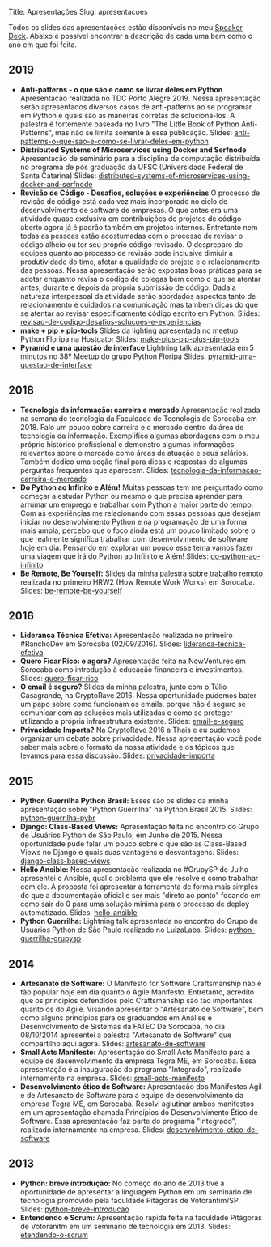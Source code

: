 Title: Apresentações
Slug: apresentacoes


Todos os slides das apresentações estão disponíveis no meu [Speaker
Deck](https://speakerdeck.com/cacarrara). Abaixo é possível encontrar a
descrição de cada uma bem como o ano em que foi feita.


## 2019
* **Anti-patterns - o que são e como se livrar deles em Python**
  Apresentação realizada no TDC Porto Alegre 2019.  Nessa apresentação
  serão apresentados diversos casos de anti-patterns ao se programar em
  Python e quais são as maneiras corretas de solucioná-los. A palestra é
  fortemente baseada no livro "The Little Book of Python Anti-Patterns",
  mas não se limita somente à essa publicação.
  Slides: [anti-patterns-o-que-sao-e-como-se-livrar-deles-em-python](https://speakerdeck.com/cacarrara/anti-patterns-o-que-sao-e-como-se-livrar-deles-em-python)
* **Distributed Systems of Microservices using Docker and Serfnode**
  Apresentação de seminário para a disciplina de computação distribuída
  no programa de pós graduação da UFSC (Universidade Federal de Santa
  Catarina)
  Slides: [distributed-systems-of-microservices-using-docker-and-serfnode](https://speakerdeck.com/cacarrara/distributed-systems-of-microservices-using-docker-and-serfnode)
* **Revisão de Código - Desafios, soluções e experiências** O processo
  de revisão de código está cada vez mais incorporado no ciclo de
  desenvolvimento de software de empresas. O que antes era uma atividade
  quase exclusiva em contribuições de projetos de código aberto agora já
  é padrão também em projetos internos. Entretanto nem todas as pessoas
  estão acostumadas com o processo de revisar o código alheio ou ter seu
  próprio código revisado. O despreparo de equipes quanto ao processo de
  revisão pode inclusive dimiuir a produtividade do time, afetar a
  qualidade do projeto e o relacionamento das pessoas.  Nessa
  apresentação serão expostas boas práticas para se adotar enquanto
  revisa o código de colegas bem como o que se atentar antes, durante e
  depois da própria submissão de código. Dada a natureza interpessoal da
  atividade serão abordados aspectos tanto de relacionamento e cuidados
  na comunicação mas também dicas do que se atentar ao revisar
  especificamente código escrito em Python.
  Slides: [revisao-de-codigo-desafios-solucoes-e-experiencias](https://speakerdeck.com/cacarrara/revisao-de-codigo-desafios-solucoes-e-experiencias)
* **make + pip + pip-tools** Slides da lighting apresentada no meetup
  Python Floripa na Hostgator
  Slides: [make-plus-pip-plus-pip-tools](https://speakerdeck.com/cacarrara/make-plus-pip-plus-pip-tools)
* **Pyramid e uma questão de interface** Lightning talk apresentada em 5
  minutos no 38º Meetup do grupo Python Floripa
  Slides: [pyramid-uma-questao-de-interface](https://speakerdeck.com/cacarrara/pyramid-e-uma-questao-de-interface)

## 2018
* **Tecnologia da informação: carreira e mercado** Apresentação realizada na
  semana de tecnologia da Faculdade de Tecnologia de Sorocaba em 2018. Falo um
  pouco sobre carreira e o mercado dentro da área de tecnologia da informação.
  Exemplifico algumas abordagens com o meu próprio histórico profissional e
  demonstro algumas informações relevantes sobre o mercado como áreas de atuação
  e seus salários. Também dedico uma seção final para dicas e respostas de
  algumas perguntas frequentes que aparecem.
  Slides: [tecnologia-da-informacao-carreira-e-mercado](https://speakerdeck.com/cacarrara/tecnologia-da-informacao-carreira-e-mercado)
* **Do Python ao Infinito e Além!** Muitas pessoas tem me perguntado como
  começar a estudar Python ou mesmo o que precisa aprender para arrumar um
  emprego e trabalhar com Python a maior parte do tempo. Com as experiências me
  relacionando com essas pessoas que desejam iniciar no desenvolvimento Python e
  na programação de uma forma mais ampla, percebo que o foco ainda está um pouco
  limitado sobre o que realmente significa trabalhar com desenvolvimento de
  software hoje em dia. Pensando em explorar um pouco esse tema vamos fazer uma
  viagem que irá do Python ao Infinito e Além!
  Slides: [do-python-ao-infinito](https://speakerdeck.com/cacarrara/do-python-ao-infinito-e-alem)
* **Be Remote, Be Yourself:** Slides da minha palestra sobre trabalho remoto
  realizada no primeiro HRW2 (How Remote Work Works) em Sorocaba.
  Slides: [be-remote-be-yourself](https://speakerdeck.com/cacarrara/be-remote-be-yourself)
## 2016
* **Liderança Técnica Efetiva:** Apresentação realizada no primeiro #RanchoDev
  em Sorocaba (02/09/2016).
  Slides: [lideranca-tecnica-efetiva](https://speakerdeck.com/cacarrara/lideranca-tecnica-efetiva)
* **Quero Ficar Rico: e agora?** Apresentação feita na NowVentures em Sorocaba
  como introdução à educação financeira e investimentos.
  Slides: [quero-ficar-rico](https://speakerdeck.com/cacarrara/quero-ficar-rico-e-agora)
* **O email é seguro?** Slides da minha palestra, junto com o Túlio Casagrande,
  na CryptoRave 2016. Nessa oportunidade pudemos bater um papo sobre como
  funcionam os emails, porque não é seguro se comunicar com as soluções mais
  utilizadas e como se proteger utilizando a própria infraestrutura existente.
  Slides: [email-e-seguro](https://speakerdeck.com/cacarrara/email-e-seguro)
* **Privacidade Importa?** Na CryptoRave 2016 a Thais e eu pudemos organizar um
  debate sobre privacidade. Nessa apresentação você pode saber mais sobre o
  formato da nossa atividade e os tópicos que levamos para essa discussão.
  Slides: [privacidade-importa](https://speakerdeck.com/cacarrara/privacidade-importa)
## 2015
* **Python Guerrilha Python Brasil:** Esses são os slides da minha apresentação
  sobre "Python Guerrilha" na Python Brasil 2015.
  Slides: [python-guerrilha-pybr](https://speakerdeck.com/cacarrara/python-guerrilha-python-brasil-2015)
* **Django: Class-Based Views:** Apresentação feita no encontro do Grupo de
  Usuários Python de São Paulo, em Junho de 2015. Nessa oportunidade pude falar
  um pouco sobre o que são as Class-Based Views no Django e quais suas vantagens
  e desvantagens.
  Slides: [django-class-based-views](https://speakerdeck.com/cacarrara/django-class-based-views)
* **Hello Ansible:** Nessa apresentação realizada no #GrupySP de Julho
  apresentei o Ansible, qual o problema que ele resolve e como trabalhar com
  ele. A proposta foi apresentar a ferramenta de forma mais simples do que a
  documentação oficial e ser mais "direto ao ponto" focando em como sair do 0
  para uma solução mínima para o processo de deploy automatizado.
  Slides: [hello-ansible](https://speakerdeck.com/cacarrara/hello-ansible-vamos-dar-os-primeiros-passos)
* **Python Guerrilha:** Lightning talk apresentada no encontro do Grupo de
  Usuários Python de São Paulo realizado no LuizaLabs.
  Slides: [python-guerrilha-grupysp](https://speakerdeck.com/cacarrara/python-guerrilha-levando-alegria-para-ambientes-burocraticos)
## 2014
* **Artesanato de Software:** O Manifesto for Software Craftsmanship não é tão
  popular hoje em dia quanto o Agile Manifesto. Entretanto, acredito que os
  princípios defendidos pelo Craftsmanship são tão importantes quanto os do
  Agile. Visando apresentar o "Artesanato de Software", bem como alguns
  princípios para os graduandos em Análise e Desenvolvimento de Sistemas da
  FATEC De Sorocaba, no dia 08/10/2014 apresentei a palestra "Artesanato de
  Software" que compartilho aqui agora.
  Slides: [artesanato-de-software](https://speakerdeck.com/cacarrara/artesanato-de-software-fatec-sorocaba)
* **Small Acts Manifesto:** Apresentação do Small Acts Manifesto para a equipe
  de desenvolvimento da empresa Tegra ME, em Sorocaba. Essa apresentação é a
  inauguração do programa "Integrado", realizado internamente na empresa.
  Slides: [small-acts-manifesto](https://speakerdeck.com/cacarrara/small-acts-manifesto)
* **Desenvolvimento ético de Software:** Apresentação dos Manifestos Ágil e de
  Artesanato de Software para a equipe de desenvolvimento da empresa Tegra ME,
  em Sorocaba. Resolvi aglutinar ambos manifestos em um apresentação chamada
  Princípios do Desenvolvimento Ético de Software. Essa apresentação faz parte
  do programa "Integrado", realizado internamente na empresa.
  Slides: [desenvolvimento-etico-de-software](https://speakerdeck.com/cacarrara/desenvolvimento-etico-de-software)
## 2013
* **Python: breve introdução:** No começo do ano de 2013 tive a oportunidade de
  apresentar a linguagem Python em um seminário de tecnologia promovido pela
  faculdade Pitágoras de Votorantim/SP.
  Slides: [python-breve-introducao](https://speakerdeck.com/cacarrara/python-breve-introducao)
* **Entendendo o Scrum:** Apresentação rápida feita na faculdade Pitágoras de
  Votoranitm em um seminário de tecnologia em 2013.
  Slides: [etendendo-o-scrum](https://speakerdeck.com/cacarrara/entendendo-o-scrum)
